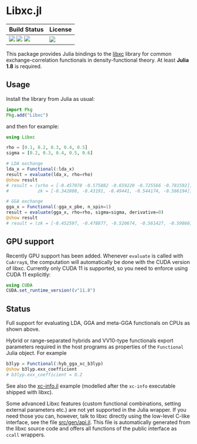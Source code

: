 # Libxc.jl

| **Build Status**                                                      |  **License**                     |
|:--------------------------------------------------------------------- |:-------------------------------- |
| ![][ci-img] [![][cigpu-img]][cigpu-url] [![][ccov-img]][ccov-url]  | [![][license-img]][license-url]  |

[ci-img]: https://github.com/JuliaMolSim/Libxc.jl/workflows/CI/badge.svg

[cigpu-img]: https://git.uni-paderborn.de/herbstm/Libxc.jl/badges/master/pipeline.svg?key_text=GPU%20CI
[cigpu-url]: https://git.uni-paderborn.de/herbstm/Libxc.jl/-/pipelines

[ccov-img]: https://codecov.io/gh/JuliaMolSim/Libxc.jl/branch/master/graph/badge.svg?token=ZL7RUND4YE
[ccov-url]: https://codecov.io/gh/JuliaMolSim/Libxc.jl

[license-img]: https://img.shields.io/github/license/JuliaMolSim/Libxc.jl.svg?maxAge=2592000
[license-url]: https://github.com/JuliaMolSim/Libxc.jl/blob/master/LICENSE

This package provides Julia bindings to the
[libxc](https://tddft.org/programs/libxc/) library
for common exchange-correlation functionals in density-functional theory.
At least **Julia 1.8** is required.

## Usage
Install the library from Julia as usual:
```julia
import Pkg
Pkg.add("Libxc")
```
and then for example:
```julia
using Libxc

rho = [0.1, 0.2, 0.3, 0.4, 0.5]
sigma = [0.2, 0.3, 0.4, 0.5, 0.6]

# LDA exchange
lda_x = Functional(:lda_x)
result = evaluate(lda_x, rho=rho)
@show result
# result = (vrho = [-0.457078 -0.575882 -0.659220 -0.725566 -0.781592],
#           zk = [-0.342808, -0.43191, -0.49441, -0.544174, -0.586194])

# GGA exchange
gga_x = Functional(:gga_x_pbe, n_spin=1)
result = evaluate(gga_x, rho=rho, sigma=sigma, derivative=0)
@show result
# result = (zk = [-0.452597, -0.478877, -0.520674, -0.561427, -0.598661],)
```

## GPU support
Recently GPU support has been added. Whenever `evaluate` is called
with `CuArray`s, the computation will automatically be done with the CUDA
version of libxc. Currently only CUDA 11 is supported,
so you need to enforce using CUDA 11 explicitly:
```julia
using CUDA
CUDA.set_runtime_version!(v"11.8")
```

## Status
Full support for evaluating LDA, GGA and meta-GGA functionals
on CPUs as shown above.

Hybrid or range-separated hybrids and VV10-type functionals
export parameters required in the host programs as properties of the `Functional`
Julia object. For example
```julia
b3lyp = Functional(:hyb_gga_xc_b3lyp)
@show b3lyp.exx_coefficient
# b3lyp.exx_coefficient = 0.2
```
See also the [xc-info.jl](example/xc-info.jl) example (modelled after the
`xc-info` executable shipped with libxc).

Some advanced Libxc features (custom functional combinations, setting external
parameters etc.) are not yet supported in the Julia wrapper. If you need those
you can, however, talk to libxc directly using the low-level C-like interface,
see the file [src/gen/api.jl](src/gen/api.jl).
This file is automatically generated from the libxc source code and
offers all functions of the public interface as `ccall` wrappers.

